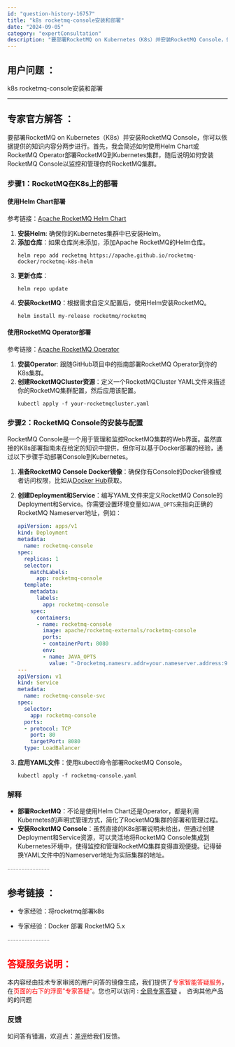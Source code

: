 ```yaml
---
id: "question-history-16757"
title: "k8s rocketmq-console安装和部署"
date: "2024-09-05"
category: "expertConsultation"
description: "要部署RocketMQ on Kubernetes（K8s）并安装RocketMQ Console，你可以依据提供的知识内容分两步进行。首先，我会简述如何使用Helm Chart或RocketMQ Operator部署RocketMQ到Kubernetes集群，随后说明如何安装RocketMQ Co"
---
```


## 用户问题 ： 
 k8s rocketmq-console安装和部署  

---------------
## 专家官方解答 ：

要部署RocketMQ on Kubernetes（K8s）并安装RocketMQ Console，你可以依据提供的知识内容分两步进行。首先，我会简述如何使用Helm Chart或RocketMQ Operator部署RocketMQ到Kubernetes集群，随后说明如何安装RocketMQ Console以监控和管理你的RocketMQ集群。

### 步骤1：RocketMQ在K8s上的部署

#### 使用Helm Chart部署
参考链接：[Apache RocketMQ Helm Chart](https://github.com/apache/rocketmq-docker/tree/master/rocketmq-k8s-helm)

1. **安装Helm**: 确保你的Kubernetes集群中已安装Helm。
2. **添加仓库**：如果仓库尚未添加，添加Apache RocketMQ的Helm仓库。
   ```shell
   helm repo add rocketmq https://apache.github.io/rocketmq-docker/rocketmq-k8s-helm
   ```
3. **更新仓库**：
   ```shell
   helm repo update
   ```
4. **安装RocketMQ**：根据需求自定义配置后，使用Helm安装RocketMQ。
   ```shell
   helm install my-release rocketmq/rocketmq
   ```

#### 使用RocketMQ Operator部署
参考链接：[Apache RocketMQ Operator](https://github.com/apache/rocketmq-operator)

1. **安装Operator**: 跟随GitHub项目中的指南部署RocketMQ Operator到你的K8s集群。
2. **创建RocketMQCluster资源**：定义一个RocketMQCluster YAML文件来描述你的RocketMQ集群配置，然后应用该配置。
   ```shell
   kubectl apply -f your-rocketmqcluster.yaml
   ```

### 步骤2：RocketMQ Console的安装与配置

RocketMQ Console是一个用于管理和监控RocketMQ集群的Web界面。虽然直接的K8s部署指南未在给定的知识中提供，但你可以基于Docker部署的经验，通过以下步骤手动部署Console到Kubernetes。

1. **准备RocketMQ Console Docker镜像**：确保你有Console的Docker镜像或者访问权限，比如从[Docker Hub](https://hub.docker.com/r/apache/rocketmq-externals/rocketmq-console/)获取。

2. **创建Deployment和Service**：编写YAML文件来定义RocketMQ Console的Deployment和Service。你需要设置环境变量如`JAVA_OPTS`来指向正确的RocketMQ Nameserver地址，例如：
   ```yaml
   apiVersion: apps/v1
   kind: Deployment
   metadata:
     name: rocketmq-console
   spec:
     replicas: 1
     selector:
       matchLabels:
         app: rocketmq-console
     template:
       metadata:
         labels:
           app: rocketmq-console
       spec:
         containers:
         - name: rocketmq-console
           image: apache/rocketmq-externals/rocketmq-console
           ports:
           - containerPort: 8080
           env:
           - name: JAVA_OPTS
             value: "-Drocketmq.namesrv.addr=your.nameserver.address:9876"
   ---
   apiVersion: v1
   kind: Service
   metadata:
     name: rocketmq-console-svc
   spec:
     selector:
       app: rocketmq-console
     ports:
     - protocol: TCP
       port: 80
       targetPort: 8080
     type: LoadBalancer
   ```
3. **应用YAML文件**：使用kubectl命令部署RocketMQ Console。
   ```shell
   kubectl apply -f rocketmq-console.yaml
   ```

### 解释
- **部署RocketMQ**：不论是使用Helm Chart还是Operator，都是利用Kubernetes的声明式管理方式，简化了RocketMQ集群的部署和管理过程。
- **安装RocketMQ Console**：虽然直接的K8s部署说明未给出，但通过创建Deployment和Service资源，可以灵活地将RocketMQ Console集成到Kubernetes环境中，使得监控和管理RocketMQ集群变得直观便捷。记得替换YAML文件中的Nameserver地址为实际集群的地址。


<font color="#949494">---------------</font> 


## 参考链接 ：

* 专家经验：将rocketmq部署k8s 
 
 * 专家经验：Docker 部署 RocketMQ 5.x 


 <font color="#949494">---------------</font> 
 


## <font color="#FF0000">答疑服务说明：</font> 

本内容经由技术专家审阅的用户问答的镜像生成，我们提供了<font color="#FF0000">专家智能答疑服务</font>，在<font color="#FF0000">页面的右下的浮窗”专家答疑“</font>。您也可以访问 : [全局专家答疑](https://answer.opensource.alibaba.com/docs/intro) 。 咨询其他产品的的问题

### 反馈
如问答有错漏，欢迎点：[差评](https://ai.nacos.io/user/feedbackByEnhancerGradePOJOID?enhancerGradePOJOId=16777)给我们反馈。
